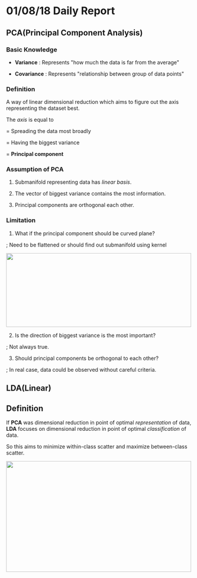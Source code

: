 # 01/08/18 Daily Report


## PCA(Principal Component Analysis)

### Basic Knowledge

* **Variance** : 
  Represents "how much the data is far from the average"

* **Covariance** : 
  Represents "relationship between group of data points"
  
### Definition
A way of linear dimensional reduction which aims to figure out the axis representing the dataset best.

The *axis* is equal to 

  = Spreading the data most broadly
  
  = Having the biggest variance

  = **Principal component**
  
  
### Assumption of PCA
1. Submanifold representing data has *linear basis*.

2. The vector of biggest variance contains the most information.

3. Principal components are orthogonal each other.
  
### Limitation
1. What if the principal component should be curved plane?

  ; Need to be flattened or should find out submanifold using kernel

<img src="https://github.com/jwcse/DeepLearning/blob/master/img/pca_limit.PNG" width="500" height="200">
    

2. Is the direction of biggest variance is the most important?

  ; Not always true.
 
3. Should principal components be orthogonal to each other?

  ; In real case, data could be observed without careful criteria.
  



## LDA(Linear)

## Definition
If **PCA** was dimensional reduction in point of optimal *representation* of data,
**LDA** focuses on dimensional reduction in point of optimal *classification* of data.

So this aims to minimize within-class scatter and maximize between-class scatter.

<img src="https://github.com/jwcse/DeepLearning/blob/master/img/LDA.PNG" width="500" height="300">
    

